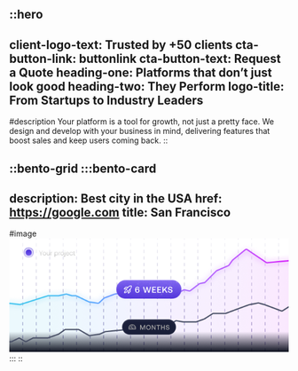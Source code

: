 ::hero
---
client-logo-text: Trusted by +50 clients
cta-button-link: buttonlink
cta-button-text: Request a Quote
heading-one: Platforms that don’t just look good
heading-two: They Perform
logo-title: From Startups to Industry Leaders
---
#description
Your platform is a tool for growth, not just a pretty face. We design and develop with your business in mind, delivering features that boost sales and keep users coming back.
::

::bento-grid
  :::bento-card
  ---
  description: Best city in the USA
  href: https://google.com
  title: San Francisco
  ---
  #image
  ![live-in-weeks.png](/live-in-weeks.png)
  :::
::
